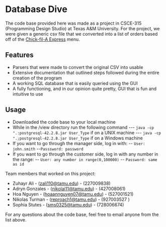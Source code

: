 # Database Dive
The code base provided here was made as a project in CSCE-315 (Programming Design Studio) at
Texas A&M University. For the project, we were given a generic csv file that we converted
into a list of orders based off of the [Chick-fil-A Express](https://www.menuwithprice.com/menu/chick-fil-a-express/) menu. 

## Features
- Parsers that were made to convert the original CSV into usable 
- Extensive documentation that outlined steps followed during the entire creation of the program
- A working SQL database that is easily queried using the GUI 
- A fully functioning, and in our opinion quite pretty, GUI that is fun and intuitive to use 

## Usage 
- Downloaded the code base to your local machine 
- While in the /view directory run the following command
---   ```java -cp ".:postgresql-42.2.8.jar User_Type``` if on  a UNIX machine 
---   ```java -cp ".;postgresql-42.2.8.jar User_Type``` if on  a Windows machine 
- If you want to go through the manager side, log in with: 
 -- ```User: john.smith```
 --```Passsword: password```
- If you want to go through the customer side, log in with any number in the range: 
-- ```User: any number in range(0,100000)```
-- ```Password: same as id```

Team members that worked on this project: 

- Zuhayr Ali - (zali110@tamu.edu) - (227009838)
- Adryn Gonzales - (nikolai11@tamu.edu) - (427008061)
- Hoa Nguyen - (hoaannguyen07@tamu.edu) - (527001521)
- Nikolas Turman - (reproach1@tamu.edu) - (927003527 )
- Sophia Stutes - (sms0325@tamu.edu) - (728006674)

For any questions about the code base, feel free to email anyone from the list above. 
